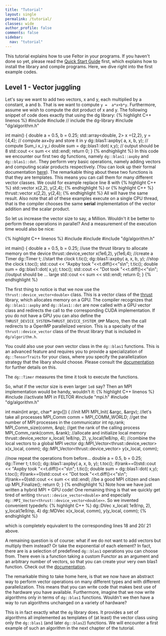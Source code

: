 ```yaml
---
title: "Tutorial"
layout: single
permalink: /tutorial/
classes: wide
author_profile: false
comments: false
sidebar:
  nav: "tutorial"
---
```


This tutorial explains how to use Feltor in your programs.
If you haven't done so yet, please read the
[Quick Start Guide](https://github.com/feltor-dev/feltor) first, which
explains how to install the library and compile programs.
Here, we dive right into the first example codes.

## Level 1 - Vector juggling

Let's say we want to add two vectors, x and y, each
multiplied by a constant, a and b. That is we want to compute
`y =  a*x+b*y`.
Furthermore, assume we wish to compute the dot product
of x and y. The following snippet of code does exactly that
using the dg library:
{% highlight C++ linenos %}
#include <iostream>
#include <array>
// include the dg-library
#include "dg/algorithm.h"

int main()
{
  double a = 0.5, b = 0.25;
  std::array<double, 2> x ={2,2}, y = {4,4};
  // compute a*x+b*y and store it in y
  dg::blas1::axpby( a, x, b, y);
  // compute Sum_i x_i y_i
  double sum = dg::blas1::dot( x,y);
  // output should be 8
  std::cout << sum << std::endl;
  return 0;
}
{% endhighlight %}
In this code we encounter our first two dg functions, namely `dg::blas1::axpby`
and `dg::blas1::dot`. They perform very basic operations, namely adding vectors
 and computing scalar products respectively. (You can look up their formal documentation [here](https://feltor-dev.github.io/doc/dg/html/group__blas1.html)).
The remarkable thing about these two functions is that they are templates.
This means you can call them for many different vector classes. We could
for example replace line 8 with
{% highlight C++ %}
std::vector<double> x(2,2), y(2,4);
{% endhighlight %}
or
{% highlight C++ %}
thrust::vector<double> x(2,2), y(2,4);
{% endhighlight %}
All will have the same result. Also note that all of these examples
execute on a single CPU thread, that is the compiler chooses the same
**serial** implementation of the vector addition and the scalar product.

So let us increase the vector size to say, a Million. Wouldn't it
be better to perform these operations in parallel? And a measurement
of the execution time would also be nice:

{% highlight C++ linenos %}
#include <iostream>
#include <array>
#include "dg/algorithm.h"

int main()
{
  double a = 0.5, b = 0.25;
  //use the thrust library to allocate memory on the device
  thrust::device_vector<double> x(1e6,2), y(1e6,4);
  //create a Timer
  dg::Timer t;
  //start the clock
  t.tic();
  dg::blas1::axpby( a, x, b, y);
  //stop the clock
  t.toc();
  std::cout << "Axpby took "<<t.diff()<<"s\n";
  t.tic();
  double sum = dg::blas1::dot( x,y);
  t.toc();
  std::cout << "Dot   took "<<t.diff()<<"s\n";
  //output should be ... large
  std::cout << sum << std::endl;
  return 0;
}
{% endhighlight %}

The first thing to notice is that we now use the
 `thrust::device_vector<double>` class. This is a vector class of
 the [thrust](https://thrust.github.io/) library, which allocates memory on a GPU.
 The compiler recognizes that `dg::blas1::axpby` and `dg::blas1::dot`
 are now called with a GPU vector class and redirects the call to the
 corresponding CUDA implementation. If you do not have a GPU you can also
 define the `THRUST_DEVICE_SYSTEM=THRUST_DEVICE_SYSTEM_OMP` Macro, then
 the call redirects to a OpenMP parallelized version. This is a
 specialty of the `thrust::device_vector` class of the thrust library
 that is included in `dg/algorithm.h`.

 You could also use your own
 vector class in the `dg::blas1` functions. This is an advanced feature
 and requires you to provide a specialization of `dg::TensorTraits`
 for your class, where you specify the parallelization strategy that
 the libary should choose. Please consult the [documentation](https://feltor-dev.github.io/doc/dg/html/index.html#dispatch) for further details on this.

  The `dg::Timer`
 measures the time it took to execute the functions.

 So, what if the vector size is even larger `1e8` say? Then an MPI implementation
 would be handy, wouldn't it:
{% highlight C++ linenos %}
#include <iostream>
//activate MPI in FELTOR
#include "mpi.h"
#include "dg/algorithm.h"

int main(int argc, char* argv[])
{
 //init MPI
 MPI_Init( &argc, &argv);
 //let's take all processes
 MPI_Comm comm = MPI_COMM_WORLD;
 //get the number of MPI processes in the communicator
 int np,rank;
 MPI_Comm_size(comm, &np);
 //get the rank of the calling process
 MPI_Comm_rank(comm, &rank);
 //allocate and initialize local memory
 thrust::device_vector<double> x_local( 1e8/np, 2), y_local(1e8/np, 4);
 //combine the local vectors to a global MPI vector
 dg::MPI_Vector<thrust::device_vector<double>> x(x_local, comm);
 dg::MPI_Vector<thrust::device_vector<double>> y(x_local, comm);

 //now repeat the operations from before...
 double a = 0.5, b = 0.25;
 dg::Timer t;
 t.tic();
 dg::blas1::axpby( a, x, b, y);
 t.toc();
 if(rank==0)std::cout << "Axpby took "<<t.diff()<<"s\n";
 t.tic();
 double sum = dg::blas1::dot( x,y);
 t.toc();
 if(rank==0)std::cout << "Dot   took "<<t.diff()<<"s\n";
 if(rank==0)std::cout << sum << std::endl;
 //be a good MPI citizen and clean up
 MPI_Finalize();
 return 0;
}
{% endhighlight %}
Note how we have just written a hybrid MPI + GPU code!
One remaining thing is that we quickly get tired
 of writing `thrust::device_vector<double>` and
especially `dg::MPI_Vector<thrust::device_vector<double>>`.
 So we invented convenient typedefs:
{% highlight C++ %}
dg::DVec x_local( 1e9/np, 2), y_local(1e9/np, 4)
dg::MDVec x(x_local, comm), y(y_local, comm);
{% endhighlight %}

 which is completely equivalent to the corresponding lines 18 and 20/ 21 above.

A remaining question is of course: what if we do not want to add vectors
but multiply them instead? Or take the exponential of each element?
In fact, there are is a selection of predefined `dg::blas1` operations
you can choose from. There even is a function taking a custom Functor
as an argument and an arbitrary number of vectors,
so that you can create your very own blas1 function. Check out the
[documentation](https://feltor-dev.github.io/doc/dg/html/group__blas1.html).

The remarkable thing to take home here, is that we now have an abstract way
to perform vector operations on many different types and with
different parallelization. This means that you can write code that makes
best use of the hardware you have available. Furthermore, imagine that we now
write algorithms only in terms of `dg::blas1` functions. Wouldn't we then
have a way to run algorithms unchanged on a variety of hardware?

This is in fact exactly what the `dg` library does. It provides a set of
algorithms all implemented as templates of (at least) the vector class using
only the `dg::blas1` (and later `dg::blas2`) functions. We will encounter
a first example of such an algorithm in the next chapter of the tutorial.
